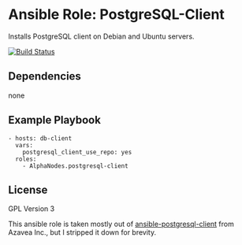 # Ansible Role: PostgreSQL-Client

Installs PostgreSQL client on Debian and Ubuntu servers.

[![Build Status](https://travis-ci.org/AlphaNodes/ansible-postgresql-client.svg?branch=master)](https://travis-ci.org/AlphaNodes/ansible-postgresql-client)

## Dependencies

  none

## Example Playbook

    - hosts: db-client
      vars:
        postgresql_client_use_repo: yes
      roles:
        - AlphaNodes.postgresql-client

## License

GPL Version 3

This ansible role is taken mostly out of [ansible-postgresql-client](https://github.com/azavea/ansible-postgresql-client.git) from Azavea Inc., but I stripped it down for brevity.